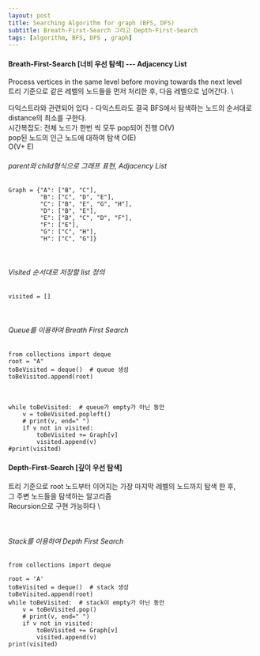 ```yaml
---
layout: post
title: Searching Algorithm for graph (BFS, DFS)
subtitle: Breath-First-Search 그리고 Depth-First-Search
tags: [algorithm, BFS, DFS , graph]
---
```

#### Breath-First-Search [너비 우선 탐색] --- Adjacency List
Process vertices in the same level before moving towards the next level \
트리 기준으로 같은 레벨의 노드들을 먼저 처리한 후, 다음 레벨으로 넘어간다. \

다익스트라와 관련되어 있다 - 다익스트라도 결국 BFS에서 탐색하는 노드의 순서대로 distance의 최소를 구한다. \
시간복잡도: 전체 노드가 한번 씩 모두 pop되어 진행 O(V)\
pop된 노드의 인근 노드에 대하여 탐색 O(E)\
O(V+ E)



###### parent와 child형식으로 그래프 표현, Adjacency List
```
Graph = {"A": ["B", "C"],
         "B": ["C", "D", "E"],
         "C": ["B", "E", "G", "H"],
         "D": ["B", "E"],
         "E": ["B", "C", "D", "F"],
         "F": ["E"],
         "G": ["C", "H"],
         "H": ["C", "G"]}
```

<p>&nbsp;</p>

###### Visited 순서대로 저장할 list 정의
```
visited = []
```

<p>&nbsp;</p>

###### Queue를 이용하여 Breath First Search
```
from collections import deque
root = "A"
toBeVisited = deque()  # queue 생성
toBeVisited.append(root)
```

<p>&nbsp;</p>

```
while toBeVisited:  # queue가 empty가 아닌 동안
    v = toBeVisited.popleft()
    # print(v, end=" ")
    if v not in visited:
        toBeVisited += Graph[v]
        visited.append(v)
#print(visited)
```

#### Depth-First-Search [깊이 우선 탐색]
트리 기준으로 root 노드부터 이어지는 가장 마지막 레벨의 노드까지 탐색 한 후, \
그 주변 노드들을 탐색하는 알고리즘 \
Recursion으로 구현 가능하다 \

<p>&nbsp;</p>

###### Stack를 이용하여 Depth First Search
```
from collections import deque

root = 'A'
toBeVisited = deque()  # stack 생성
toBeVisited.append(root)
while toBeVisited:  # stack이 empty가 아닌 동안
    v = toBeVisited.pop()
    # print(v, end=" ")
    if v not in visited:
        toBeVisited += Graph[v]
        visited.append(v)
print(visited)
```